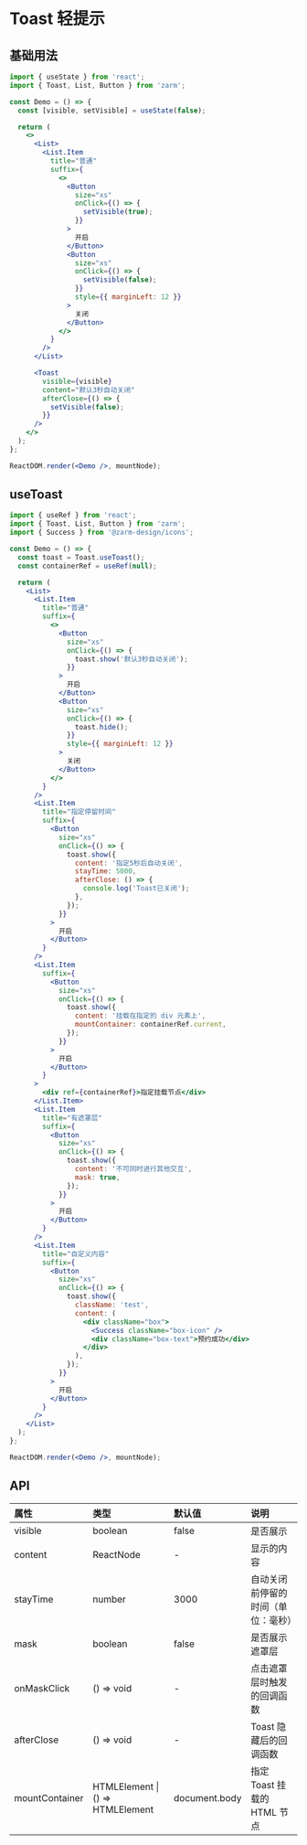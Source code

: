 # Toast 轻提示

## 基础用法

```jsx
import { useState } from 'react';
import { Toast, List, Button } from 'zarm';

const Demo = () => {
  const [visible, setVisible] = useState(false);

  return (
    <>
      <List>
        <List.Item
          title="普通"
          suffix={
            <>
              <Button
                size="xs"
                onClick={() => {
                  setVisible(true);
                }}
              >
                开启
              </Button>
              <Button
                size="xs"
                onClick={() => {
                  setVisible(false);
                }}
                style={{ marginLeft: 12 }}
              >
                关闭
              </Button>
            </>
          }
        />
      </List>

      <Toast
        visible={visible}
        content="默认3秒自动关闭"
        afterClose={() => {
          setVisible(false);
        }}
      />
    </>
  );
};

ReactDOM.render(<Demo />, mountNode);
```

## useToast

```jsx
import { useRef } from 'react';
import { Toast, List, Button } from 'zarm';
import { Success } from '@zarm-design/icons';

const Demo = () => {
  const toast = Toast.useToast();
  const containerRef = useRef(null);

  return (
    <List>
      <List.Item
        title="普通"
        suffix={
          <>
            <Button
              size="xs"
              onClick={() => {
                toast.show('默认3秒自动关闭');
              }}
            >
              开启
            </Button>
            <Button
              size="xs"
              onClick={() => {
                toast.hide();
              }}
              style={{ marginLeft: 12 }}
            >
              关闭
            </Button>
          </>
        }
      />
      <List.Item
        title="指定停留时间"
        suffix={
          <Button
            size="xs"
            onClick={() => {
              toast.show({
                content: '指定5秒后自动关闭',
                stayTime: 5000,
                afterClose: () => {
                  console.log('Toast已关闭');
                },
              });
            }}
          >
            开启
          </Button>
        }
      />
      <List.Item
        suffix={
          <Button
            size="xs"
            onClick={() => {
              toast.show({
                content: '挂载在指定的 div 元素上',
                mountContainer: containerRef.current,
              });
            }}
          >
            开启
          </Button>
        }
      >
        <div ref={containerRef}>指定挂载节点</div>
      </List.Item>
      <List.Item
        title="有遮罩层"
        suffix={
          <Button
            size="xs"
            onClick={() => {
              toast.show({
                content: '不可同时进行其他交互',
                mask: true,
              });
            }}
          >
            开启
          </Button>
        }
      />
      <List.Item
        title="自定义内容"
        suffix={
          <Button
            size="xs"
            onClick={() => {
              toast.show({
                className: 'test',
                content: (
                  <div className="box">
                    <Success className="box-icon" />
                    <div className="box-text">预约成功</div>
                  </div>
                ),
              });
            }}
          >
            开启
          </Button>
        }
      />
    </List>
  );
};

ReactDOM.render(<Demo />, mountNode);
```

## API

| 属性           | 类型                                 | 默认值        | 说明                               |
| :------------- | :----------------------------------- | :------------ | :--------------------------------- |
| visible        | boolean                              | false         | 是否展示                           |
| content        | ReactNode                            | -             | 显示的内容                         |
| stayTime       | number                               | 3000          | 自动关闭前停留的时间（单位：毫秒） |
| mask           | boolean                              | false         | 是否展示遮罩层                     |
| onMaskClick    | () => void                           | -             | 点击遮罩层时触发的回调函数         |
| afterClose     | () => void                           | -             | Toast 隐藏后的回调函数             |
| mountContainer | HTMLElement &#124; () => HTMLElement | document.body | 指定 Toast 挂载的 HTML 节点        |
